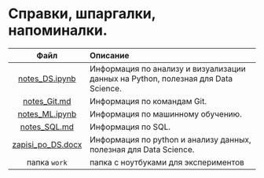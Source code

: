 # Справки, шпаргалки, напоминалки.

Файл | Описание
:---:|:--------
[notes_DS.ipynb](./notes_DS.ipynb) | Информация по анализу и визуализации данных на Python, полезная для Data Science.
[notes_Git.md](./notes_Git.md) | Информация по командам Git.
[notes_ML.ipynb](./notes_ML.ipynb) | Информация по машинному обучению.
[notes_SQL.md](./notes_SQL.md) | Информация по SQL.
[zapisi_po_DS.docx](./zapisi_po_DS.docx) | Информация по python и анализу данных, полезная для Data Science.
папка `work` | папка с ноутбуками для экспериментов